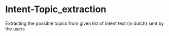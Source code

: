 # Intent-Topic_extraction
Extracting the possible topics from given list of intent text (in dutch) sent by the users
